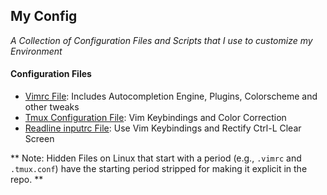 ## My Config
*A Collection of Configuration Files and Scripts that I use to customize my Environment*


#### Configuration Files
- [Vimrc File](vimrc):  Includes Autocompletion Engine, Plugins, Colorscheme and other tweaks
- [Tmux Configuration File](tmux.conf): Vim Keybindings and Color Correction
- [Readline inputrc File](inputrc): Use Vim Keybindings and Rectify Ctrl-L Clear Screen

** Note: Hidden Files on Linux that start with a period (e.g., `.vimrc` and `.tmux.conf`) have the starting period stripped for making it explicit in the repo. **
